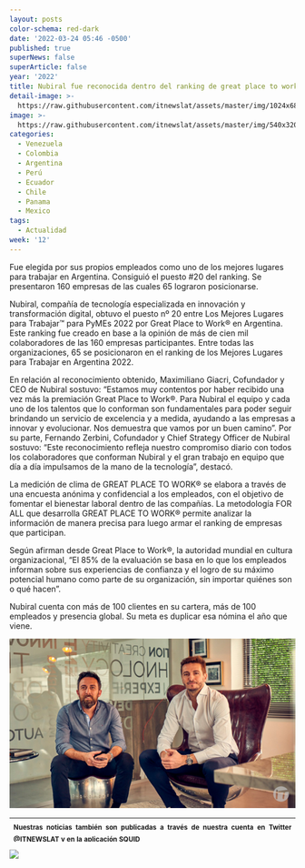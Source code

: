 ```yaml
---
layout: posts
color-schema: red-dark
date: '2022-03-24 05:46 -0500'
published: true
superNews: false
superArticle: false
year: '2022'
title: Nubiral fue reconocida dentro del ranking de great place to work
detail-image: >-
  https://raw.githubusercontent.com/itnewslat/assets/master/img/1024x680/Nubiral-g.jpg
image: >-
  https://raw.githubusercontent.com/itnewslat/assets/master/img/540x320/Nubiral-p.jpg
categories:
  - Venezuela
  - Colombia
  - Argentina
  - Perú
  - Ecuador
  - Chile
  - Panama
  - Mexico
tags:
  - Actualidad
week: '12'
---
```

Fue elegida por sus propios empleados como uno de los mejores lugares para trabajar en Argentina. Consiguió el puesto #20 del ranking.  Se presentaron 160 empresas de las cuales 65 lograron posicionarse.

Nubiral, compañía de tecnología especializada en innovación y transformación digital, obtuvo el puesto nº 20 entre Los Mejores Lugares para Trabajar™ para PyMEs 2022 por Great Place to Work® en Argentina. Este ranking fue creado en base a la opinión de más de cien mil colaboradores de las 160 empresas participantes. Entre todas las organizaciones, 65 se posicionaron en el ranking de los Mejores Lugares para Trabajar en Argentina 2022.

En relación al reconocimiento obtenido, Maximiliano Giacri, Cofundador y CEO de Nubiral sostuvo: “Estamos muy contentos por haber recibido una vez más la premiación Great Place to Work®. Para Nubiral el equipo y cada uno de los talentos que lo conforman son fundamentales para poder seguir brindando un servicio de excelencia y a medida, ayudando a las empresas a innovar y evolucionar. Nos demuestra que vamos por un buen camino”. 
Por su parte, Fernando Zerbini, Cofundador y Chief Strategy Officer de Nubiral sostuvo: “Este reconocimiento refleja nuestro compromiso diario con todos los colaboradores que conforman Nubiral y el gran trabajo en equipo que día a día impulsamos de la mano de la tecnología”, destacó. 
 
La medición de clima de GREAT PLACE TO WORK® se elabora a través de una encuesta anónima y confidencial a los empleados, con el objetivo de fomentar el bienestar laboral dentro de las compañías. La metodología FOR ALL que desarrolla GREAT PLACE TO WORK® permite analizar la información de manera precisa para luego armar el ranking de empresas que participan.

Según afirman desde Great Place to Work®, la autoridad mundial en cultura organizacional, “El 85% de la evaluación se basa en lo que los empleados informan sobre sus experiencias de confianza y el logro de su máximo potencial humano como parte de su organización, sin importar quiénes son o qué hacen”. 

Nubiral cuenta con más de 100 clientes en su cartera, más de 100 empleados y presencia global. Su meta es duplicar esa nómina el año que viene.

![](https://raw.githubusercontent.com/itnewslat/assets/master/img/540x320/Nubiral-p.jpg)

<table style="height: 42px;" width="569">
<tbody>
<tr>
<td style="text-align: justify;"><sub><strong>Nuestras noticias también son publicadas a través de nuestra cuenta en Twitter <a href="https://twitter.com/itnewslat?lang=es">@ITNEWSLAT</a> y en la aplicación <a href="https://squidapp.co/en/">SQUID</a></strong></sub></td>
</tr>
</tbody>
</table>

<img src="https://tracker.metricool.com/c3po.jpg?hash=56f88a41e39ab42c063cc51676587a04"/>